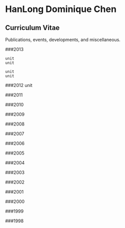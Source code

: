 # HanLong Dominique Chen

## Curriculum Vitae

Publications, events, developments, and miscellaneous.

###2013

	unit
	unit
	
	unit
	unit



###2012
	unit

###2011

###2010

###2009

###2008

###2007

###2006

###2005

###2004

###2003

###2002

###2001

###2000

###1999

###1998
